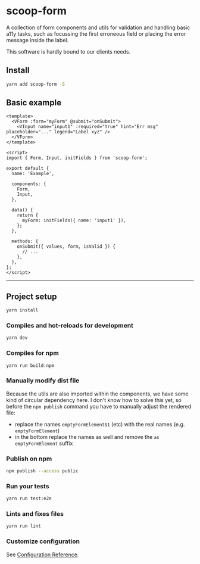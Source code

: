 # scoop-form

A collection of form components and utils for validation and handling basic a11y tasks, such as focussing the first erroneous field or placing the error message inside the label.

This software is hardly bound to our clients needs.

## Install

```bash
yarn add scoop-form -S
```

## Basic example

```vue
<template>
  <VForm :form="myForm" @submit="onSubmit">
    <VInput name="input1" :required="true" hint="Err msg" placeholder="..." legend="Label xyz" />
  </VForm>
</template>

<script>
import { Form, Input, initFields } from 'scoop-form';

export default {
  name: 'Example',

  components: {
    Form,
    Input,
  },

  data() {
    return {
      myForm: initFields({ name: 'input1' }),
    };
  },

  methods: {
    onSubmit({ values, form, isValid }) {
      // ...
    },
  },
};
</script>
```

---

## Project setup

```bash
yarn install
```

### Compiles and hot-reloads for development

```bash
yarn dev
```

### Compiles for npm

```bash
yarn run build:npm
```

### Manually modify dist file

Because the utils are also imported within the components, we have some kind of circular dependency here. I don't know how to solve this yet, so before the `npm publish` command you have to manually adjust the rendered file:

- replace the names `emptyFormElement$1` (etc) with the real names (e.g. `emptyFormElement`)
- in the bottom replace the names as well and remove the `as emptyFormElement` suffix

### Publish on npm

```bash
npm publish --access public
```

### Run your tests

```bash
yarn run test:e2e
```

### Lints and fixes files

```bash
yarn run lint
```

### Customize configuration

See [Configuration Reference](https://cli.vuejs.org/config/).
